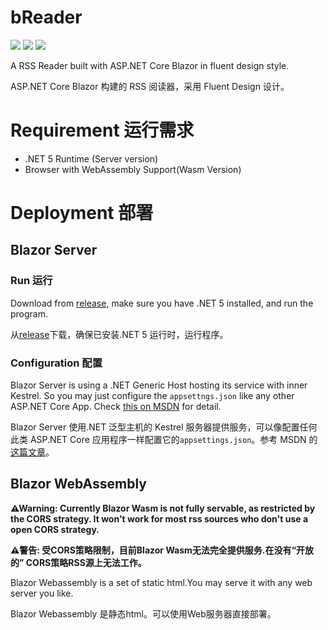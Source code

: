 # bReader
[![](https://img.shields.io/github/v/release/artiga033/bReader)](https://github.com/artiga033/bReader/releases)
[![](https://img.shields.io/badge/-Blazor-%23780C93?logo=blazor)](https://blazor.net)
[![](https://img.shields.io/badge/-5.0-%234169AA?logo=.NET)](https://dot.net)

A RSS Reader built with ASP.NET Core Blazor in fluent design style.

ASP.NET Core Blazor 构建的 RSS 阅读器，采用 Fluent Design 设计。

# Requirement 运行需求

- .NET 5 Runtime (Server version)
- Browser with WebAssembly Support(Wasm Version)

# Deployment 部署

## Blazor Server

### Run 运行

Download from [release](https://github.com/artiga033/bReader/releases), make sure you have .NET 5 installed, and run the program.

从[release](https://github.com/artiga033/bReader/releases)下载，确保已安装.NET 5 运行时，运行程序。

### Configuration 配置

Blazor Server is using a .NET Generic Host hosting its service with inner Kestrel. So you may just configure the `appsettngs.json` like any other ASP.NET Core App. Check [this on MSDN](https://docs.microsoft.com/zh-cn/aspnet/core/fundamentals/servers/kestrel/endpoints?view=aspnetcore-5.0) for detail.

Blazor Server 使用.NET 泛型主机的 Kestrel 服务器提供服务，可以像配置任何此类 ASP.NET Core 应用程序一样配置它的`appsettings.json`。参考 MSDN 的[这篇文章](https://docs.microsoft.com/zh-cn/aspnet/core/fundamentals/servers/kestrel/endpoints?view=aspnetcore-5.0)。

## Blazor WebAssembly
**⚠Warning: Currently Blazor Wasm is not fully servable, as restricted by the CORS strategy. It won't work for most rss sources who don't use a open CORS strategy.**

**⚠警告: 受CORS策略限制，目前Blazor Wasm无法完全提供服务.在没有“开放的” CORS策略RSS源上无法工作。**

Blazor Webassembly is a set of static html.You may serve it with any web server you like.

Blazor Webassembly 是静态html。可以使用Web服务器直接部署。
